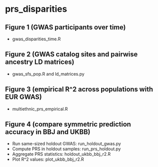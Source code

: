 # prs_disparities

## Figure 1 (GWAS participants over time)
- gwas_disparities_time.R

## Figure 2 (GWAS catalog sites and pairwise ancestry LD matrices)
- gwas_sfs_pop.R and ld_matrices.py

## Figure 3 (empirical R^2 across populations with EUR GWAS)
- multiethnic_prs_empirical.R

## Figure 4 (compare symmetric prediction accuracy in BBJ and UKBB)
- Run same-sized holdout GWAS: run_holdout_gwas.py
- Compute PRS in holdout samples: run_prs_holdout.py
- Aggregate PRS statistics: holdout_ukbb_bbj_r2.R
- Plot R^2 values: plot_ukbb_bbj_r2.R
